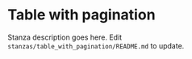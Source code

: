 # Table with pagination

Stanza description goes here. Edit `stanzas/table_with_pagination/README.md` to update.
